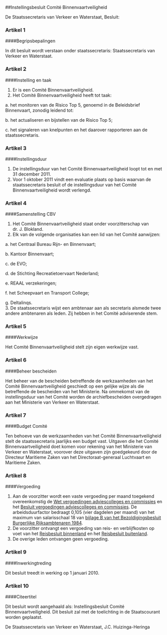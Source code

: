 <meta http-equiv='Content-Type' content='text/html; charset=utf-8' />

##Instellingsbesluit Comité Binnenvaartveiligheid

De Staatssecretaris van Verkeer en Waterstaat,  Besluit:    

### Artikel  1  

####Begripsbepalingen

In dit besluit wordt verstaan onder staatssecretaris: Staatssecretaris van Verkeer en Waterstaat. 

### Artikel  2  

####Instelling en taak

1.  Er is een Comité Binnenvaartveiligheid.   
2.  Het Comité Binnenvaartveiligheid heeft tot taak: 

a. het monitoren van de Risico Top 5, genoemd in de Beleidsbrief Binnenvaart, zonodig leidend tot:  

b. het actualiseren en bijstellen van de Risico Top 5;  

c. het signaleren van knelpunten en het daarover rapporteren aan de staatssecretaris.    

### Artikel  3  

####Instellingsduur

1.  De instellingsduur van het Comité Binnenvaartveiligheid loopt tot en met 31 december 2011.   
2.  Voor 1 oktober 2011 vindt een evaluatie plaats op basis waarvan de staatssecretaris besluit of de instellingsduur van het Comité Binnenvaartveiligheid wordt verlengd.  

### Artikel  4  

####Samenstelling CBV

1.  Het Comité Binnenvaartveiligheid staat onder voorzitterschap van dr. J. Blokland.   
2.  Elk van de volgende organisaties kan een lid van het Comité aanwijzen: 

a. het Centraal Bureau Rijn- en Binnenvaart;  

b. Kantoor Binnenvaart;  

c. de EVO;  

d. de Stichting Recreatietoervaart Nederland;  

e. REAAL verzekeringen;  

f. het Scheepvaart en Transport College;  

g. Deltalinqs.     
3.  De staatssecretaris wijst een ambtenaar aan als secretaris alsmede twee andere ambtenaren als leden. Zij hebben in het Comité adviserende stem.  

### Artikel  5  

####Werkwijze

Het Comité Binnenvaartveiligheid stelt zijn eigen werkwijze vast. 

### Artikel  6  

####Beheer bescheiden

Het beheer van de bescheiden betreffende de werkzaamheden van het Comité Binnenvaartveiligheid geschiedt op een gelijke wijze als die betreffende de bescheiden van het Ministerie. Na ommekomst van de instellingsduur van het Comité worden de archiefbescheiden overgedragen aan het Ministerie van Verkeer en Waterstaat. 

### Artikel  7  

####Budget Comité

Ten behoeve van de werkzaamheden van het Comité Binnenvaartveiligheid stelt de staatssecretaris jaarlijks een budget vast. Uitgaven die het Comité Binnenvaartveiligheid doet komen voor rekening van het Ministerie van Verkeer en Waterstaat, voorover deze uitgaven zijn goedgekeurd door de Directeur Maritieme Zaken van het Directoraat-generaal Luchtvaart en Maritieme Zaken. 

### Artikel  8  

####Vergoeding

1.  Aan de voorzitter wordt een vaste vergoeding per maand toegekend overeenkomstig de [Wet vergoedingen adviescolleges en commissies](../../../../../wet/wet/vergoedingen/adviescolleges/en/commissies/BWBR0024775/README.md) en het [Besluit vergoedingen adviescolleges en commissies](../../../../../AMvB/besluit/vergoedingen/adviescolleges/en/commissies/BWBR0025279/README.md). De arbeidsduurfactor bedraagt 0,105 (vier dagdelen per maand) van het maximum van salarisschaal 18 van [bijlage B van het Bezoldigingsbesluit Burgerlijke Rijksambtenaren 1984](../../../../../AMvB/bezoldigingsbesluit/burgerlijke/rijksambtenaren/1984/BWBR0003630/README.md).   
2.  De voorzitter ontvangt een vergoeding van reis- en verblijfkosten op voet van het [Reisbesluit binnenland](../../../../../AMvB/reisbesluit/binnenland/BWBR0005889/README.md) en het [Reisbesluit buitenland](../../../../../AMvB/reisbesluit/buitenland/BWBR0006842/README.md).   
3.  De overige leden ontvangen geen vergoeding.  

### Artikel  9  

####Inwerkingtreding

Dit besluit treedt in werking op 1 januari 2010. 

### Artikel  10  

####Citeertitel

Dit besluit wordt aangehaald als: Instellingsbesluit Comité Binnenvaartveiligheid. 
Dit besluit zal met de toelichting in de Staatscourant worden geplaatst.  

De 
Staatssecretaris van Verkeer en Waterstaat,
J.C. Huizinga-Heringa     
